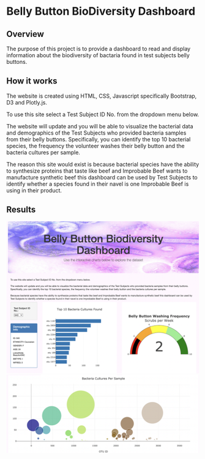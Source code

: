# Belly Button BioDiversity Dashboard

## Overview
The purpose of this project is to provide a dashboard to read and display information about the biodiversity of bactaria found in test subjects belly buttons.

## How it works
The website is created using HTML, CSS, Javascript specifically Bootstrap, D3 and Plotly.js.

To use this site select a Test Subject ID No. from the dropdown menu below.

The website will update and you will be able to visualize the bacterial data and demographics of the Test Subjects who provided bacteria samples from their belly buttons. Specifically, you can identify the top 10 bacterial species, the frequency the volunteer washes their belly button and the bacteria cultures per sample.

The reason this site would exist is because bacterial species have the ability to synthesize proteins that taste like beef and Improbable Beef wants to manufacture synthetic beef this dashboard can be used by Test Subjects to identify whether a species found in their navel is one Improbable Beef is using in their product.

## Results
 <img src="screenshots/BBB_screenshot.png">
  <img src="screenshots/BBB_Screenshot2.png">
